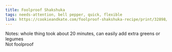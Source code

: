 ```yaml
---
title: Foolproof Shakshuka
tags: needs-attention, bell pepper, quick, flexible
link: https://cookieandkate.com/foolproof-shakshuka-recipe/print/32898/
---
```

Notes: whole thing took about 20 minutes, can easily add extra greens or legumes  
Not foolproof  

